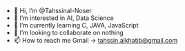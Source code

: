 - 👋 Hi, I’m @Tahssinal-Noser
- 👀 I’m interested in AI, Data Science
- 🌱 I’m currently learning C, JAVA, JavaScript
- 💞️ I’m looking to collaborate on nothing
- 📫 How to reach me Gmail -> tahssin.alkhatib@gmail.com 

<!---
Tahssinal-Noser/Tahssinal-Noser is a ✨ special ✨ repository because its `README.md` (this file) appears on your GitHub profile.
You can click the Preview link to take a look at your changes.
--->
